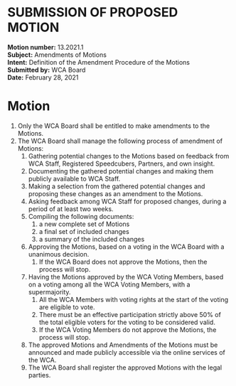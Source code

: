 # SUBMISSION OF PROPOSED MOTION

**Motion number:** 13.2021.1  
**Subject:** Amendments of Motions  
**Intent:** Definition of the Amendment Procedure of the Motions  
**Submitted by:** WCA Board  
**Date:** February 28, 2021  

# Motion

1. Only the WCA Board shall be entitled to make amendments to the Motions.
2. The WCA Board shall manage the following process of amendment of Motions:
   1. Gathering potential changes to the Motions based on feedback from WCA Staff, Registered Speedcubers, Partners, and own insight.
   2. Documenting the gathered potential changes and making them publicly available to WCA Staff.
   3. Making a selection from the gathered potential changes and proposing these changes as an amendment to the Motions.
   4. Asking feedback among WCA Staff for proposed changes, during a period of at least two weeks.
   5. Compiling the following documents:
      1. a new complete set of Motions
      2. a final set of included changes
      3. a summary of the included changes
   6. Approving the Motions, based on a voting in the WCA Board with a unanimous decision.
      1. If the WCA Board does not approve the Motions, then the process will stop.
   7. Having the Motions approved by the WCA Voting Members, based on a voting among all the WCA Voting Members, with a supermajority.
      1. All the WCA Members with voting rights at the start of the voting are eligible to vote.
      2. There must be an effective participation strictly above 50% of the total eligible voters for the voting to be considered valid.
      3. If the WCA Voting Members do not approve the Motions, the process will stop.
   8. The approved Motions and Amendments of the Motions must be announced and made publicly accessible via the online services of the WCA.
   9. The WCA Board shall register the approved Motions with the legal parties.
